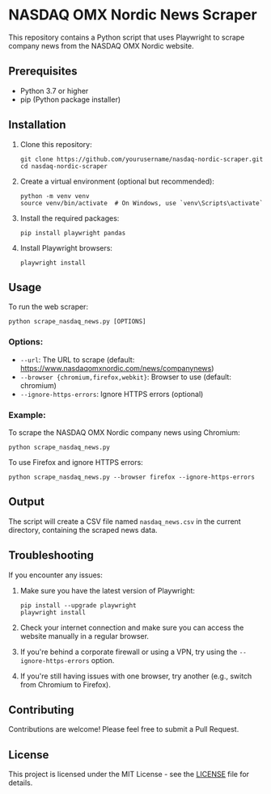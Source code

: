 # NASDAQ OMX Nordic News Scraper

This repository contains a Python script that uses Playwright to scrape company news from the NASDAQ OMX Nordic website.

## Prerequisites

- Python 3.7 or higher
- pip (Python package installer)

## Installation

1. Clone this repository:
   ```
   git clone https://github.com/yourusername/nasdaq-nordic-scraper.git
   cd nasdaq-nordic-scraper
   ```

2. Create a virtual environment (optional but recommended):
   ```
   python -m venv venv
   source venv/bin/activate  # On Windows, use `venv\Scripts\activate`
   ```

3. Install the required packages:
   ```
   pip install playwright pandas
   ```

4. Install Playwright browsers:
   ```
   playwright install
   ```

## Usage

To run the web scraper:

```
python scrape_nasdaq_news.py [OPTIONS]
```

### Options:

- `--url`: The URL to scrape (default: https://www.nasdaqomxnordic.com/news/companynews)
- `--browser {chromium,firefox,webkit}`: Browser to use (default: chromium)
- `--ignore-https-errors`: Ignore HTTPS errors (optional)

### Example:

To scrape the NASDAQ OMX Nordic company news using Chromium:

```
python scrape_nasdaq_news.py
```

To use Firefox and ignore HTTPS errors:

```
python scrape_nasdaq_news.py --browser firefox --ignore-https-errors
```

## Output

The script will create a CSV file named `nasdaq_news.csv` in the current directory, containing the scraped news data.

## Troubleshooting

If you encounter any issues:

1. Make sure you have the latest version of Playwright:
   ```
   pip install --upgrade playwright
   playwright install
   ```

2. Check your internet connection and make sure you can access the website manually in a regular browser.

3. If you're behind a corporate firewall or using a VPN, try using the `--ignore-https-errors` option.

4. If you're still having issues with one browser, try another (e.g., switch from Chromium to Firefox).

## Contributing

Contributions are welcome! Please feel free to submit a Pull Request.

## License

This project is licensed under the MIT License - see the [LICENSE](LICENSE) file for details.
